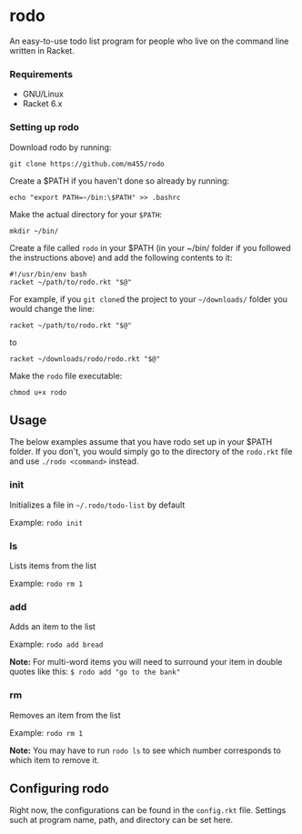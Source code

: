 # rodo

An easy-to-use todo list program for people who live on the command line written in Racket.

### Requirements

* GNU/Linux
* Racket 6.x

### Setting up rodo

Download rodo by running: 

`git clone https://github.com/m455/rodo`

Create a $PATH if you haven't done so already by running: 

`echo "export PATH=~/bin:\$PATH" >> .bashrc`

Make the actual directory for your `$PATH`:

`mkdir ~/bin/`

Create a file called `rodo` in your $PATH (in your ~/bin/ folder if you followed the instructions above) and add the
following contents to it: 

```
#!/usr/bin/env bash
racket ~/path/to/rodo.rkt "$@"
```
For example, if you `git clone`d the project to your
`~/downloads/` folder you would change the line:

`racket ~/path/to/rodo.rkt "$@"` 

to 

`racket ~/downloads/rodo/rodo.rkt "$@"`

Make the `rodo` file executable: 

`chmod u+x rodo`

## Usage

The below examples assume that you have rodo set up in your
$PATH folder. If you don't, you would simply go to the
directory of the `rodo.rkt` file and use `./rodo <command>`
instead.

### init

Initializes a file in `~/.rodo/todo-list` by default

Example: `rodo init`

### ls

Lists items from the list
	
Example: `rodo rm 1`

### add

Adds an item to the list

Example: `rodo add bread`

**Note:** For multi-word items you will need to surround your item in double quotes like this:
`$ rodo add "go to the bank"`

### rm

Removes an item from the list
	
Example: `rodo rm 1`

**Note:** You may have to run `rodo ls` to see which number corresponds to which item to remove it.

## Configuring rodo

Right now, the configurations can be found in the `config.rkt` file. Settings such at program name, path, and directory can be set here.
